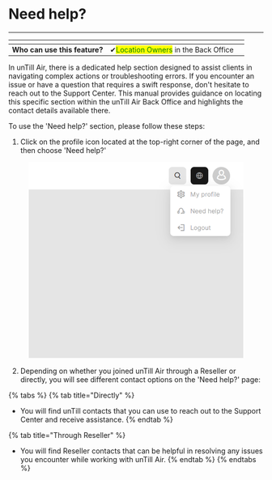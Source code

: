 # Need help?

***

<table data-card-size="large" data-view="cards"><thead><tr><th></th><th></th><th></th></tr></thead><tbody><tr><td><strong>Who can use this feature?</strong></td><td><span data-gb-custom-inline data-tag="emoji" data-code="2714">✔</span><mark style="color:green;">Location Owners</mark> in the Back Office</td><td></td></tr></tbody></table>

In unTill Air, there is a dedicated help section designed to assist clients in navigating complex actions or troubleshooting errors. If you encounter an issue or have a question that requires a swift response, don't hesitate to reach out to the Support Center. This manual provides guidance on locating this specific section within the unTill Air Back Office and highlights the contact details available there.&#x20;

To use the 'Need help?' section, please follow these steps:

1. Click on the profile icon located at the top-right corner of the page, and then choose 'Need help?'

<figure><img src="../images/need-help (1).webp" alt="" width="551"><figcaption></figcaption></figure>

2. Depending on whether you joined unTill Air through a Reseller or directly, you will see different contact options on the 'Need help?' page:

{% tabs %}
{% tab title="Directly" %}
* You will find unTill contacts that you can use to reach out to the Support Center and receive assistance.
{% endtab %}

{% tab title="Through Reseller" %}
* You will find Reseller contacts that can be helpful in resolving any issues you encounter while working with unTill Air.
{% endtab %}
{% endtabs %}
